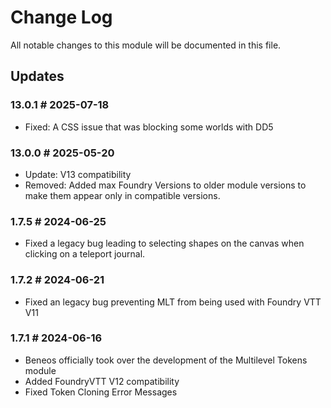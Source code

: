 # Change Log

All notable changes to this module will be documented in this file.

## Updates

### 13.0.1 # 2025-07-18
- Fixed: A CSS issue that was blocking some worlds with DD5

### 13.0.0 # 2025-05-20
- Update: V13 compatibility
- Removed: Added max Foundry Versions to older module versions to make them appear only in compatible versions.

### 1.7.5 # 2024-06-25
- Fixed a legacy bug leading to selecting shapes on the canvas when clicking on a teleport journal.

### 1.7.2 # 2024-06-21
- Fixed an legacy bug preventing MLT from being used with Foundry VTT V11

### 1.7.1 # 2024-06-16
- Beneos officially took over the development of the Multilevel Tokens module
- Added FoundryVTT V12 compatibility
- Fixed Token Cloning Error Messages